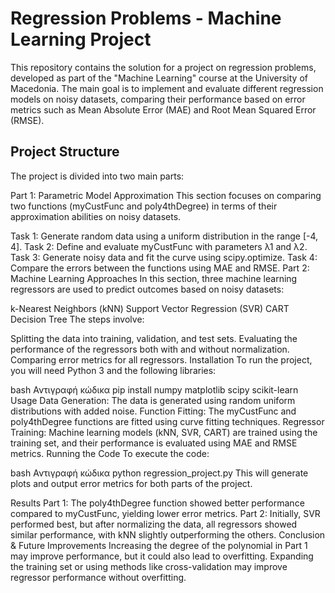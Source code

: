 # Regression Problems - Machine Learning Project
This repository contains the solution for a project on regression problems, developed as part of the "Machine Learning" course at the University of Macedonia. The main goal is to implement and evaluate different regression models on noisy datasets, comparing their performance based on error metrics such as Mean Absolute Error (MAE) and Root Mean Squared Error (RMSE).

## Project Structure
The project is divided into two main parts:

Part 1: Parametric Model Approximation
This section focuses on comparing two functions (myCustFunc and poly4thDegree) in terms of their approximation abilities on noisy datasets.

Task 1: Generate random data using a uniform distribution in the range [-4, 4].
Task 2: Define and evaluate myCustFunc with parameters λ1 and λ2.
Task 3: Generate noisy data and fit the curve using scipy.optimize.
Task 4: Compare the errors between the functions using MAE and RMSE.
Part 2: Machine Learning Approaches
In this section, three machine learning regressors are used to predict outcomes based on noisy datasets:

k-Nearest Neighbors (kNN)
Support Vector Regression (SVR)
CART Decision Tree
The steps involve:

Splitting the data into training, validation, and test sets.
Evaluating the performance of the regressors both with and without normalization.
Comparing error metrics for all regressors.
Installation
To run the project, you will need Python 3 and the following libraries:

bash
Αντιγραφή κώδικα
pip install numpy matplotlib scipy scikit-learn
Usage
Data Generation: The data is generated using random uniform distributions with added noise.
Function Fitting: The myCustFunc and poly4thDegree functions are fitted using curve fitting techniques.
Regressor Training: Machine learning models (kNN, SVR, CART) are trained using the training set, and their performance is evaluated using MAE and RMSE metrics.
Running the Code
To execute the code:

bash
Αντιγραφή κώδικα
python regression_project.py
This will generate plots and output error metrics for both parts of the project.

Results
Part 1: The poly4thDegree function showed better performance compared to myCustFunc, yielding lower error metrics.
Part 2: Initially, SVR performed best, but after normalizing the data, all regressors showed similar performance, with kNN slightly outperforming the others.
Conclusion & Future Improvements
Increasing the degree of the polynomial in Part 1 may improve performance, but it could also lead to overfitting.
Expanding the training set or using methods like cross-validation may improve regressor performance without overfitting.
